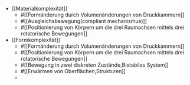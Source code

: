 - [[Materialkomplexität]]
	- #[[Formänderung durch Volumenänderungen von Druckkammern]]
	- #[[Ausgleichsbewegung(compliant mechanismus)]]
	- #[[Positionierung von Körpern um die drei Raumachsen mittels drei rotatorische Bewegungen]]
- [[Formkomplexität]]
	- #[[Formänderung durch Volumenänderungen von Druckkammern]]
	- #[[Positionierung von Körpern um die drei Raumachsen mittels drei rotatorische Bewegungen]]
	- #[[Bewegung in zwei diskreten Zustände,Bistabiles System]]
	- #[[Erwärmen von Oberflächen,Strukturen]]
	-